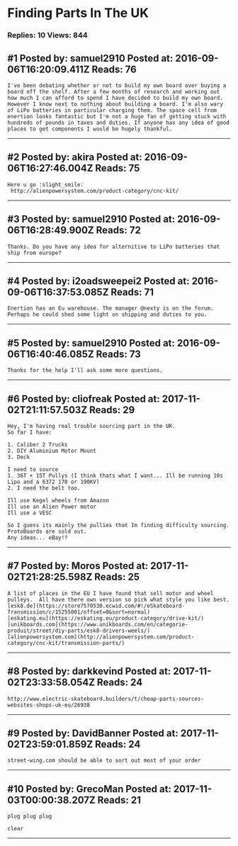 # Finding Parts In The UK

### Replies: 10 Views: 844

## \#1 Posted by: samuel2910 Posted at: 2016-09-06T16:20:09.411Z Reads: 76

```
I've been debating whether or not to build my own board over buying a board off the shelf. After a few months of research and working out how much I can afford to spend I have decided to build my own board. However I know next to nothing about building a board. I'm also wary of LiPo batteries in particular charging them. The space cell from enertion looks fantastic but I'm not a huge fan of getting stuck with hundreds of pounds in taxes and duties. If anyone has any idea of good places to get components I would be hugely thankful.
```

---
## \#2 Posted by: akira Posted at: 2016-09-06T16:27:46.004Z Reads: 75

```
Here u go :slight_smile:
 http://alienpowersystem.com/product-category/cnc-kit/
```

---
## \#3 Posted by: samuel2910 Posted at: 2016-09-06T16:28:49.900Z Reads: 72

```
Thanks. Do you have any idea for alternitive to LiPo batteries that ship from europe?
```

---
## \#4 Posted by: i2oadsweepei2 Posted at: 2016-09-06T16:37:53.085Z Reads: 71

```
Enertion has an Eu warehouse. The manager @nexty is on the forum. Perhaps he could shed some light on shipping and duties to you.
```

---
## \#5 Posted by: samuel2910 Posted at: 2016-09-06T16:40:46.085Z Reads: 73

```
Thanks for the help I'll ask some more questions.
```

---
## \#6 Posted by: cliofreak Posted at: 2017-11-02T21:11:57.503Z Reads: 29

```
Hey, I'm having real trouble sourcing part in the UK.
So far I have: 

1. Caliber 2 Trucks
2. DIY Aluminium Motor Mount
3. Deck

I need to source 
1. 36T + 15T Pullys (I think thats what I want... Ill be running 10s Lipo and a 6372 170 or 190KV)
2. I need the belt too.

Ill use Kegel wheels from Amazon
Ill use an Alien Power motor
Ill use a VESC

So I guess its mainly the pullies that Im finding difficulty sourcing. ProtoBoards are sold out.
Any ideas... eBay!?
```

---
## \#7 Posted by: Moros Posted at: 2017-11-02T21:28:25.598Z Reads: 25

```
A list of places in the EU I have found that sell motor and wheel pulleys.  All have there own version so pick what style you like best.
[esk8.de](https://store7570530.ecwid.com/#!/eSkateboard-Transmission/c/15255001/offset=0&sort=normal)
[eskating.eu](https://eskating.eu/product-category/drive-kit/)
[unikboards.com](https://www.unikboards.com/en/categorie-produit/street/diy-parts/esk8-drivers-weels/)
[alienpowersystem.com](http://alienpowersystem.com/product-category/cnc-kit/transmission-parts/)
```

---
## \#8 Posted by: darkkevind Posted at: 2017-11-02T23:33:58.054Z Reads: 24

```
http://www.electric-skateboard.builders/t/cheap-parts-sources-websites-shops-uk-eu/26938
```

---
## \#9 Posted by: DavidBanner Posted at: 2017-11-02T23:59:01.859Z Reads: 24

```
street-wing.com should be able to sort out most of your order
```

---
## \#10 Posted by: GrecoMan Posted at: 2017-11-03T00:00:38.207Z Reads: 21

```
plug plug plug

clear
```

---
